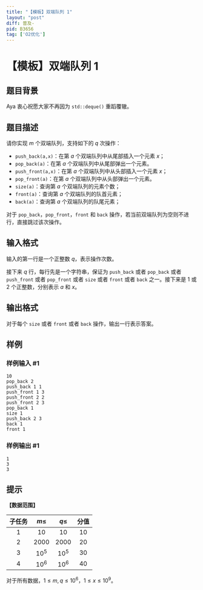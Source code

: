 ```yaml
---
title: "【模板】双端队列 1"
layout: "post"
diff: 普及-
pid: B3656
tag: ['O2优化']
---
```

# 【模板】双端队列 1
## 题目背景

Aya 衷心祝愿大家不再因为 `std::deque()` 重蹈覆辙。
## 题目描述

请你实现 $m$ 个双端队列，支持如下的 $q$ 次操作：

- `push_back(a,x)`：在第 $a$ 个双端队列中从尾部插入一个元素 $x$；
- `pop_back(a)`：在第 $a$ 个双端队列中从尾部弹出一个元素。
- `push_front(a,x)`：在第 $a$ 个双端队列中从头部插入一个元素 $x$；
- `pop_front(a)`：在第 $a$ 个双端队列中从头部弹出一个元素。
- `size(a)`：查询第 $a$ 个双端队列的元素个数；
- `front(a)`：查询第 $a$ 个双端队列的队首元素；
- `back(a)`：查询第 $a$ 个双端队列的队尾元素；

对于 `pop_back`，`pop_front`，`front` 和 `back` 操作，若当前双端队列为空则不进行，直接跳过该次操作。
## 输入格式

输入的第一行是一个正整数 $q$，表示操作次数。

接下来 $q$ 行，每行先是一个字符串，保证为 `push_back` 或者 `pop_back` 或者 `push_front` 或者 `pop_front` 或者 `size` 或者 `front` 或者 `back` 之一。接下来是 $1$ 或 $2$ 个正整数，分别表示 $a$ 和 $x$。
## 输出格式

对于每个 `size` 或者 `front` 或者 `back` 操作，输出一行表示答案。
## 样例

### 样例输入 #1
```
10
pop_back 2
push_back 1 1
push_front 1 3
push_front 2 2
push_front 2 3
pop_back 1
size 1
push_back 2 3
back 1
front 1
```
### 样例输出 #1
```
1
3
3

```
## 提示

**【数据范围】**

| 子任务 | $m \leq$ | $q \leq$ | 分值 |
| :-----------: | :-----------: | :-----------: | :-----------: |
| $1$ | $10$ | $10$ | $10$ |
| $2$ | $2000$ | $2000$ | $20$ |
| $3$ | $10^5$ | $10^5$ | $30$ |
| $4$ | $10^6$ | $10^6$ | $40$ |

对于所有数据，$1 \leq m,q \leq 10^6$，$1 \leq x \leq 10^9$。
